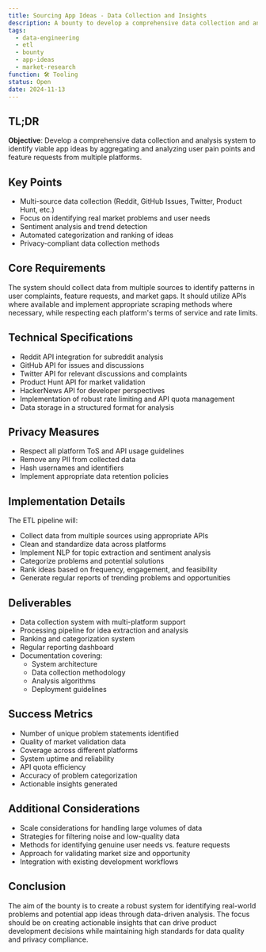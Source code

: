```yaml
---
title: Sourcing App Ideas - Data Collection and Insights
description: A bounty to develop a comprehensive data collection and analysis system for identifying viable app ideas
tags:
  - data-engineering
  - etl
  - bounty
  - app-ideas
  - market-research
function: 🛠️ Tooling
status: Open
date: 2024-11-13
---
```


## TL;DR

**Objective**: Develop a comprehensive data collection and analysis system to identify viable app ideas by aggregating and analyzing user pain points and feature requests from multiple platforms.

## Key Points

- Multi-source data collection (Reddit, GitHub Issues, Twitter, Product Hunt, etc.)
- Focus on identifying real market problems and user needs
- Sentiment analysis and trend detection
- Automated categorization and ranking of ideas
- Privacy-compliant data collection methods

## Core Requirements

The system should collect data from multiple sources to identify patterns in user complaints, feature requests, and market gaps. It should utilize APIs where available and implement appropriate scraping methods where necessary, while respecting each platform's terms of service and rate limits.

## Technical Specifications

- Reddit API integration for subreddit analysis
- GitHub API for issues and discussions
- Twitter API for relevant discussions and complaints
- Product Hunt API for market validation
- HackerNews API for developer perspectives
- Implementation of robust rate limiting and API quota management
- Data storage in a structured format for analysis

## Privacy Measures

- Respect all platform ToS and API usage guidelines
- Remove any PII from collected data
- Hash usernames and identifiers
- Implement appropriate data retention policies

## Implementation Details

The ETL pipeline will:

- Collect data from multiple sources using appropriate APIs
- Clean and standardize data across platforms
- Implement NLP for topic extraction and sentiment analysis
- Categorize problems and potential solutions
- Rank ideas based on frequency, engagement, and feasibility
- Generate regular reports of trending problems and opportunities

## Deliverables

- Data collection system with multi-platform support
- Processing pipeline for idea extraction and analysis
- Ranking and categorization system
- Regular reporting dashboard
- Documentation covering: 
    - System architecture
    - Data collection methodology
    - Analysis algorithms
    - Deployment guidelines

## Success Metrics

- Number of unique problem statements identified
- Quality of market validation data
- Coverage across different platforms
- System uptime and reliability
- API quota efficiency
- Accuracy of problem categorization
- Actionable insights generated

## Additional Considerations

- Scale considerations for handling large volumes of data
- Strategies for filtering noise and low-quality data
- Methods for identifying genuine user needs vs. feature requests
- Approach for validating market size and opportunity
- Integration with existing development workflows

## Conclusion

The aim of the bounty is to create a robust system for identifying real-world problems and potential app ideas through data-driven analysis. The focus should be on creating actionable insights that can drive product development decisions while maintaining high standards for data quality and privacy compliance.
